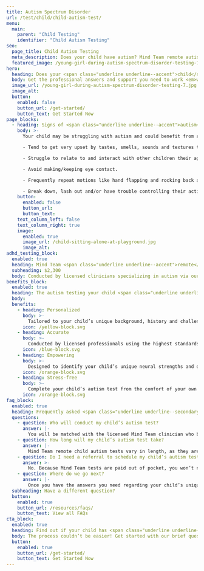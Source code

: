 ```yaml
---
title: Autism Spectrum Disorder
url: /test/child/child-autism-test/
menu:
  main:
    parent: "Child Testing"
    identifier: "Child Autism Testing"
seo:
  page_title: Child Autism Testing
  meta_description: Does your child have autism? Mind Team remote autism tests for children are the professional, stress-free way to diagnose (or rule out) autism.
  featured_image: /young-girl-during-autism-spectrum-disorder-testing-7.jpg
hero:
  heading: Does your <span class="underline underline--accent">child</span> have autism?
  body: Get the professional answers and support you need to work <em>with</em> your child’s mind, all from the comfort of home.
  image_url: /young-girl-during-autism-spectrum-disorder-testing-7.jpg
  image_alt:
  button:
    enabled: false
    button_url: /get-started/
    button_text: Get Started Now
page_blocks:
  - heading: Signs of <span class="underline underline--accent">autism</span> in children
    body: >-
      Your child may be struggling with autism and could benefit from a diagnosis if they: 

      - Tend to get very upset by tastes, smells, sounds and textures they don’t like. 

      - Struggle to relate to and interact with other children their age. 

      - Avoid making/keeping eye contact. 

      - Frequently repeat motions like hand flapping and rocking back and forth. 

      - Break down, lash out and/or have trouble controlling their actions when upset.
    button:
      enabled: false
      button_url:
      button_text:
    text_column_left: false
    text_column_right: true
    image:
      enabled: true
      image_url: /child-sitting-alone-at-playground.jpg
      image_alt:
adhd_testing_block:
  enabled: true
  heading: Mind Team <span class="underline underline--accent">remote</span> autism testing for children.
  subheading: $2,300
  body: Conducted by licensed clinicians specializing in autism via our secure, remote platform.
benefits_block:
  enabled: true
  heading: The autism testing your child <span class="underline underline--primary">deserves</span>.
  body:
  benefits:
    - heading: Personalized
      body: >-
        Tailored to your child’s unique background, history and challenges.
      icon: /yellow-block.svg
    - heading: Accurate
      body: >-
        Conducted by licensed professionals using the highest standards and evidence-based methods.
      icon: /blue-block.svg
    - heading: Empowering
      body: >-
        Designed to identify your child’s unique neural strengths and differences to guide them on the best path to work <em>with</em> their mind.
      icon: /orange-block.svg
    - heading: Stress-free
      body: >-
        Complete your child’s autism test from the comfort of your own home, no referral, wait-time or commute necessary.
      icon: /orange-block.svg
faq_block:
  enabled: true
  heading: Frequently asked <span class="underline underline--secondary">questions</span>
  questions:
    - question: Who will conduct my child’s autism test?
      answer: |-
        You will be matched with the licensed Mind Team clinician who best fits your child’s unique needs, like those on our team specializing in autism.
    - question: How long will my child’s autism test take?
      answer: |-
        Mind Team remote child autism tests vary in length, as they are tailored to your child’s needs, challenges and more. We’ll prepare you beforehand with what you can expect before your child’s test.
    - question: Do I need a referral to schedule my child’s autism test?
      answer: >-
        No. Because Mind Team tests are paid out of pocket, you won’t need to obtain a referral for your child to schedule their autism test with us.
    - question: Where do we go next?
      answer: |-
        Once you have the answers you need regarding your child’s unique mind, Mind Team treatment services are here for your child in school and beyond with the accommodations and support they need, whether they get an official autism diagnosis after testing or not.
  subheading: Have a different question?
  button:
    enabled: true
    button_url: /resources/faqs/
    button_text: View all FAQs
cta_block:
  enabled: true
  heading: Find out if your child has <span class="underline underline--primary">autism</span>.
  body: The process couldn’t be easier! Get started with our brief questionnaire.
  button:
    enabled: true
    button_url: /get-started/
    button_text: Get Started Now
---
```

